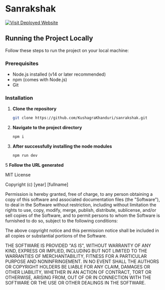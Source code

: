# Sanrakshak

[![Visit Deployed Website](https://img.shields.io/badge/Visit-Sanrakshak-blue?style=for-the-badge&logo=vercel)](https://sanrakshak.vercel.app/)

## Running the Project Locally

Follow these steps to run the project on your local machine:

### Prerequisites
- Node.js installed (v14 or later recommended)
- npm (comes with Node.js)
- Git

### Installation

1. **Clone the repository**
   ```bash
   git clone https://github.com/KushagraKhanduri/sanrakshak.git
3. **Navigate to the project directory**
   ```bash
   npm i
4. **After successfully installing the node modules**
   ```bash
   npm run dev
5  **Follow the URL generated**

MIT License

Copyright (c) [year] [fullname]

Permission is hereby granted, free of charge, to any person obtaining a copy
of this software and associated documentation files (the "Software"), to deal
in the Software without restriction, including without limitation the rights
to use, copy, modify, merge, publish, distribute, sublicense, and/or sell
copies of the Software, and to permit persons to whom the Software is
furnished to do so, subject to the following conditions:

The above copyright notice and this permission notice shall be included in all
copies or substantial portions of the Software.

THE SOFTWARE IS PROVIDED "AS IS", WITHOUT WARRANTY OF ANY KIND, EXPRESS OR
IMPLIED, INCLUDING BUT NOT LIMITED TO THE WARRANTIES OF MERCHANTABILITY,
FITNESS FOR A PARTICULAR PURPOSE AND NONINFRINGEMENT. IN NO EVENT SHALL THE
AUTHORS OR COPYRIGHT HOLDERS BE LIABLE FOR ANY CLAIM, DAMAGES OR OTHER
LIABILITY, WHETHER IN AN ACTION OF CONTRACT, TORT OR OTHERWISE, ARISING FROM,
OUT OF OR IN CONNECTION WITH THE SOFTWARE OR THE USE OR OTHER DEALINGS IN THE
SOFTWARE.
